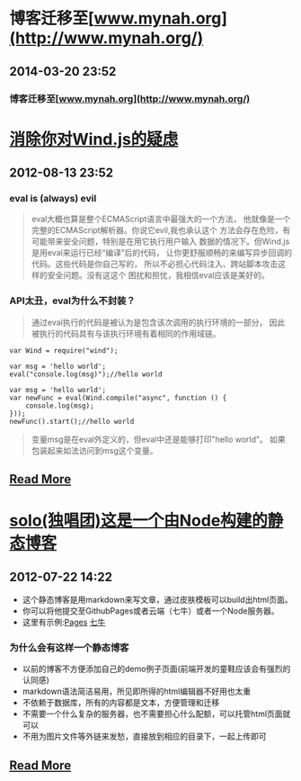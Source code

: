 # 博客迁移至[www.mynah.org](http://www.mynah.org/)
## 2014-03-20 23:52

### 博客迁移至[www.mynah.org](http://www.mynah.org/)

# [消除你对Wind.js的疑虑 ](article/dispel-your-windjs's-doubts.html)
## 2012-08-13 23:52

### eval is (always) evil

> eval大概也算是整个ECMAScript语言中最强大的一个方法，
他就像是一个完整的ECMAScript解析器。你说它evil,我也承认这个
方法会存在危险，有可能带来安全问题，特别是在用它执行用户输入
数据的情况下。但Wind.js是用eval来运行已经“编译”后的代码，
让你更舒服顺畅的来编写异步回调的代码。这些代码是你自己写的，
所以不必担心代码注入、跨站脚本攻击这样的安全问题。没有这这个
困扰和担忧，我相信eval应该是美好的。

### API太丑，eval为什么不封装？

> 通过eval执行的代码是被认为是包含该次调用的执行环境的一部分，
因此被执行的代码具有与该执行环境有着相同的作用域链。

	var Wind = require("wind");
	
	var msg = 'hello world';
	eval("console.log(msg)");//hello world
	
	var msg = 'hello world';
	var newFunc = eval(Wind.compile("async", function () { 
		console.log(msg);
	}));
	newFunc().start();//hello world

> 变量msg是在eval外定义的，但eval中还是能够打印"hello world"。
如果包装起来如法访问到msg这个变量。

## [Read More](article/dispel-your-windjs's-doubts.html)

# [solo(独唱团)这是一个由Node构建的静态博客](article/what-is-solo.html)
## 2012-07-22 14:22

+ 这个静态博客是用markdown来写文章，通过皮肤模板可以build出html页面。
+ 你可以将他提交至GithubPages或者云端（七牛）或者一个Node服务器。
+ 这里有示例:[Pages](http://jinyang.mynah.org/)  [七牛](http://qiniu.mynah.org/)

### 为什么会有这样一个静态博客

+ 以前的博客不方便添加自己的demo例子页面(前端开发的童鞋应该会有强烈的认同感)
+ markdown语法简洁易用，所见即所得的html编辑器不好用也太重
+ 不依赖于数据库，所有的内容都是文本，方便管理和迁移
+ 不需要一个什么复杂的服务器，也不需要担心什么配额，可以托管html页面就可以
+ 不用为图片文件等外链来发愁，直接放到相应的目录下，一起上传即可

## [Read More](article/what-is-solo.html)

